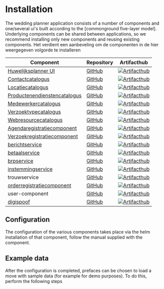   
# Installation
The wedding planner application consists of a number of components and one/several ui's built according to the [commonground five-layer model]. Underlying components can be shared between applications, so we recommend installing only new components and reusing existing components.
Het verdient een aanbeveling om de componenten in de hier weergegeven volgorde te installeren  

| Component                        | Repository | Artifacthub |
| -------------------------------- | ---------- | ---------- |
| [Huwelijksplanner UI](https://componentencatalogus.commonground.nl/producten/74/componenten/36) |[GitHub](https://github.com/ConductionNL/huwelijksplanner-ui) |  [![Artifacthub](https://img.shields.io/endpoint?url=https://artifacthub.io/badge/repository/agendaservice)](https://artifacthub.io/packages/helm/agendaservice/agendaservice) |
| [Contactcatalogus](https://componentencatalogus.commonground.nl/producten/74/componenten/26)| [GitHub](https://github.com/ConductionNL/contactcatalogus) | [![Artifacthub](https://img.shields.io/endpoint?url=https://artifacthub.io/badge/repository/contactcatalogus)](https://artifacthub.io/packages/helm/contact-catalogus/contactcatalogus) |
| [Locatiecatalogus](https://componentencatalogus.commonground.nl/producten/74/componenten/27)| [GitHub](https://github.com/ConductionNL/locatiecatalogus) | [![Artifacthub](https://img.shields.io/endpoint?url=https://artifacthub.io/badge/repository/locatiecatalogus)](https://artifacthub.io/packages/helm/ocatiecatalogus/ocatiecatalogus) |
| [Productenendienstencatalogus](https://componentencatalogus.commonground.nl/producten/74/componenten/124)| [GitHub](https://github.com/ConductionNL/productenendienstencatalogus) | [![Artifacthub](https://img.shields.io/endpoint?url=https://artifacthub.io/badge/repository/productenendienstencatalogus)](https://artifacthub.io/packages/helm/productenendienstencatalogus/productenendienstencatalogus) |  
| [Medewerkercatalogus](https://componentencatalogus.commonground.nl/producten/74/componenten/21) | [GitHub](https://github.com/ConductionNL/medewerkercatalogus) | [![Artifacthub](https://img.shields.io/endpoint?url=https://artifacthub.io/badge/repository/medewerkercatalogus)](https://artifacthub.io/packages/helm/medewerkercatalogus/medewerkercatalogus) | 
| [Verzoektypecatalogus](https://componentencatalogus.commonground.nl/producten/74/componenten/15) | [GitHub](https://github.com/ConductionNL/verzoektypecatalogus) | [![Artifacthub](https://img.shields.io/endpoint?url=https://artifacthub.io/badge/repository/verzoektypecatalogus)](https://artifacthub.io/packages/helm/verzoektypecatalogus/verzoektypecatalogus) |  
| [Webresourcecatalogus](https://componentencatalogus.commonground.nl/producten/74/componenten/12)      | [GitHub](https://github.com/ConductionNL/webresourcecatalogus) | [![Artifacthub](https://img.shields.io/endpoint?url=https://artifacthub.io/badge/repository/webresourcecatalogus)](https://artifacthub.io/packages/helm/webresourcecatalogus/webresourcecatalogus) |  
| [Agendaregistratiecomponent](https://componentencatalogus.commonground.nl/producten/74/componenten/20) | [GitHub](https://github.com/ConductionNL/agendaservice) | [![Artifacthub](https://img.shields.io/endpoint?url=https://artifacthub.io/badge/repository/agendaservice)](https://artifacthub.io/packages/helm/agendaservice/agendaservice) | 
| [Verzoekregistratiecomponent](https://componentencatalogus.commonground.nl/producten/74/componenten/17) | [GitHub](https://github.com/ConductionNL/verzoekregistratiecomponent) | [![Artifacthub](https://img.shields.io/endpoint?url=https://artifacthub.io/badge/repository/verzoektypecatalogus)](https://artifacthub.io/packages/helm/verzoektypecatalogus/verzoektypecatalogus) |
| [berichtservice](https://componentencatalogus.commonground.nl/producten/74/componenten/30) | [GitHub](https://github.com/ConductionNL/berichtservice) | [![Artifacthub](https://img.shields.io/endpoint?url=https://artifacthub.io/badge/repository/berichtservice)](https://artifacthub.io/packages/helm/berichtservice/berichtservice) |  
| [betaalservice](https://componentencatalogus.commonground.nl/producten/74/componenten/29) | [GitHub](https://github.com/ConductionNL/betaalservice) | [![Artifacthub](https://img.shields.io/endpoint?url=https://artifacthub.io/badge/repository/betaalservice)](https://artifacthub.io/packages/helm/betaalservice/betaalservice) | 
| [brpservice](https://componentencatalogus.commonground.nl/producten/74/componenten/128)  | [GitHub](https://github.com/ConductionNL/brpservice) | [![Artifacthub](https://img.shields.io/endpoint?url=https://artifacthub.io/badge/repository/brpservice)](https://artifacthub.io/packages/helm/brpservice/brpservice) |  
| [instemmingservice](https://componentencatalogus.commonground.nl/producten/74/componenten/22) | [GitHub](https://github.com/ConductionNL/instemmingservice) | [![Artifacthub](https://img.shields.io/endpoint?url=https://artifacthub.io/badge/repository/instemmingservice)](https://artifacthub.io/packages/helm/instemmingservice/instemmingservice) | 
| trouwservice                    | [GitHub](https://github.com/ConductionNL/trouwservice) | [![Artifacthub](https://img.shields.io/endpoint?url=https://artifacthub.io/badge/repository/trouwservice)](https://artifacthub.io/packages/helm/trouw-service/trouw-service) |
| [orderregistratiecomponent](https://componentencatalogus.commonground.nl/producten/74/componenten/11) |  [GitHub](https://github.com/ConductionNL/orderregistratiecomponent) | [![Artifacthub](https://img.shields.io/endpoint?url=https://artifacthub.io/badge/repository/orderregistratiecomponent)](https://artifacthub.io/packages/helm/orderregistratiecomponent/orderregistratiecomponent) |
| user-component | [GitHub](https://github.com/ConductionNL/user-component) | [![Artifacthub](https://img.shields.io/endpoint?url=https://artifacthub.io/badge/repository/user-component)](https://artifacthub.io/packages/helm/user-component/user-component) |
| [digispoof](https://componentencatalogus.commonground.nl/producten/74/componenten/171) | [GitHub](https://github.com/ConductionNL/digispoof)| [![Artifacthub](https://img.shields.io/endpoint?url=https://artifacthub.io/badge/repository/digispoof)](https://artifacthub.io/packages/helm/digispoof-interface/digispoof-interface) |

## Configuration
The configuration of the various components takes place via the helm installation of that component, follow the manual supplied with the component.
## Example data
After the configuration is completed, prefaces can be chosen to load a move with sample data (for example for demo purposes). To do this, perform the following steps